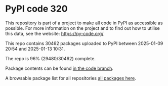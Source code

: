 # PyPI code 320

This repository is part of a project to make all code in PyPI as accessible as possible. For more information 
on the project and to find out how to utilise this data, see the website: https://py-code.org/

This repo contains 30462 packages uploaded to PyPI between 
2025-01-09 20:54 and 2025-01-13 10:31.

The repo is 96% (29480/30462) complete.

Package contents can be found [in the code branch](https://github.com/pypi-data/pypi-mirror-320/tree/code/packages).

A browsable package list for all repositories [all packages here](https://py-code.org/repositories/pypi-mirror-320).


